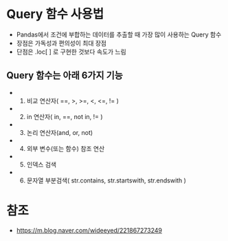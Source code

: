 # Query 함수 사용법
- Pandas에서 조건에 부합하는 데이터를 추출할 때 가장 많이 사용하는 Query 함수
- 장점은 가독성과 편의성이 최대 장점
- 단점은 .loc[ ] 로 구현한 것보다 속도가 느림

## Query 함수는 아래 6가지 기능
- 1) 비교 연산자( ==, >, >=, <, <=, != )
- 2) in 연산자( in, ==, not in, != )
- 3) 논리 연산자(and, or, not)
- 4) 외부 변수(또는 함수) 참조 연산
- 5) 인덱스 검색
- 6) 문자열 부분검색( str.contains, str.startswith, str.endswith )



# 참조
- https://m.blog.naver.com/wideeyed/221867273249
